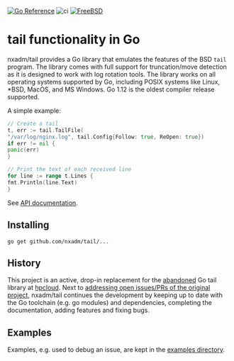 [![Go Reference](https://pkg.go.dev/badge/github.com/nxadm/tail.svg)](https://pkg.go.dev/github.com/nxadm/tail#section-documentation)
![ci](https://github.com/nxadm/tail/workflows/ci/badge.svg)
[![FreeBSD](https://api.cirrus-ci.com/github/nxadm/tail.svg)](https://cirrus-ci.com/github/nxadm/tail)

# tail functionality in Go

nxadm/tail provides a Go library that emulates the features of the BSD `tail`
program. The library comes with full support for truncation/move detection as
it is designed to work with log rotation tools. The library works on all
operating systems supported by Go, including POSIX systems like Linux, *BSD,
MacOS, and MS Windows. Go 1.12 is the oldest compiler release supported.

A simple example:

```Go
// Create a tail
t, err := tail.TailFile(
"/var/log/nginx.log", tail.Config{Follow: true, ReOpen: true})
if err != nil {
panic(err)
}

// Print the text of each received line
for line := range t.Lines {
fmt.Println(line.Text)
}
```

See [API documentation](https://pkg.go.dev/github.com/nxadm/tail#section-documentation).

## Installing

    go get github.com/nxadm/tail/...

## History

This project is an active, drop-in replacement for the
[abandoned](https://en.wikipedia.org/wiki/HPE_Helion) Go tail library at
[hpcloud](https://github.com/hpcloud/tail). Next to
[addressing open issues/PRs of the original project](https://github.com/nxadm/tail/issues/6),
nxadm/tail continues the development by keeping up to date with the Go toolchain
(e.g. go modules) and dependencies, completing the documentation, adding features
and fixing bugs.

## Examples

Examples, e.g. used to debug an issue, are kept in the [examples directory](/examples).
